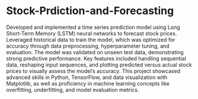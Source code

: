 # Stock-Prdiction-and-Forecasting
Developed and implemented a time series prediction model using Long Short-Term Memory (LSTM) neural networks to forecast stock prices. Leveraged historical data to train the model, which was optimized for accuracy through data preprocessing, hyperparameter tuning, and evaluation. The model was validated on unseen test data, demonstrating strong predictive performance. Key features included handling sequential data, reshaping input sequences, and plotting predicted versus actual stock prices to visually assess the model’s accuracy. This project showcased advanced skills in Python, TensorFlow, and data visualization with Matplotlib, as well as proficiency in machine learning concepts like overfitting, underfitting, and model evaluation metrics.
